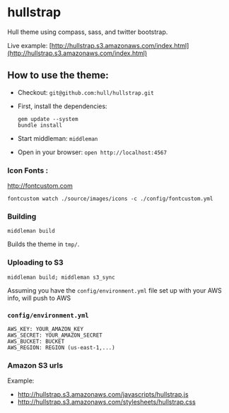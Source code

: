 # hullstrap

Hull theme using compass, sass, and twitter bootstrap.

Live example: [http://hullstrap.s3.amazonaws.com/index.html](http://hullstrap.s3.amazonaws.com/index.html)

## How to use the theme:

* Checkout: ``git@github.com:hull/hullstrap.git``

* First, install the dependencies:

  ```
  gem update --system
  bundle install
  ```

* Start middleman: ``middleman``
* Open in your browser: ``open http://localhost:4567``


### Icon Fonts :

http://fontcustom.com

    fontcustom watch ./source/images/icons -c ./config/fontcustom.yml

### Building

    middleman build

Builds the theme in `tmp/`.

### Uploading to S3

    middleman build; middleman s3_sync

Assuming you have the `config/environment.yml` file set up with your AWS info,
will push to AWS

### `config/environment.yml`

    AWS_KEY: YOUR_AMAZON_KEY
    AWS_SECRET: YOUR_AMAZON_SECRET
    AWS_BUCKET: BUCKET
    AWS_REGION: REGION (us-east-1,...)

### Amazon S3 urls

Example: 

* http://hullstrap.s3.amazonaws.com/javascripts/hullstrap.js
* http://hullstrap.s3.amazonaws.com/stylesheets/hullstrap.css
